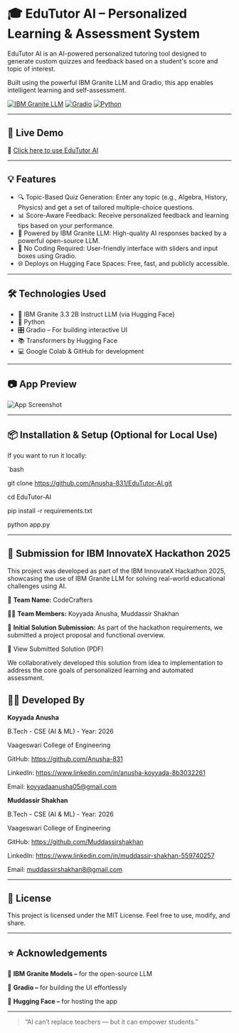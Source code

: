 # 🎓 EduTutor AI – Personalized Learning & Assessment System

EduTutor AI is an AI-powered personalized tutoring tool designed to generate custom quizzes and feedback based on a student's score and topic of interest.

Built using the powerful IBM Granite LLM and Gradio, this app enables intelligent learning and self-assessment.

[![IBM Granite LLM](https://img.shields.io/badge/IBM%20Granite%20LLM-Model-blue)](https://huggingface.co/ibm-granite/granite-3.3-2b-instruct)
[![Gradio](https://img.shields.io/badge/Gradio-Interface-orange)](https://www.gradio.app/)
[![Python](https://img.shields.io/badge/Made%20With-Python-green)](https://www.python.org/)

---

## 🚀 Live Demo

🔗 [Click here to use EduTutor AI](https://huggingface.co/spaces/Anusha831/EduTutor-AI)

---

## 💡 Features

- 🔍 Topic-Based Quiz Generation: Enter any topic (e.g., Algebra, History, Physics) and get a set of tailored multiple-choice questions.
- 📊 Score-Aware Feedback: Receive personalized feedback and learning tips based on your performance.
- 🤖 Powered by IBM Granite LLM: High-quality AI responses backed by a powerful open-source LLM.
- 🧠 No Coding Required: User-friendly interface with sliders and input boxes using Gradio.
- 🌐 Deploys on Hugging Face Spaces: Free, fast, and publicly accessible.

---

## 🛠️ Technologies Used

- 🧠 IBM Granite 3.3 2B Instruct LLM (via Hugging Face)
- 🐍 Python
- 🎛️ Gradio – For building interactive UI
- 📚 Transformers by Hugging Face
- 💻 Google Colab & GitHub for development

---

## 📷 App Preview

![App Screenshot](https://i.imgur.com/O7vEFXh.png)

---

## 📦 Installation & Setup (Optional for Local Use)

If you want to run it locally:

`bash

git clone https://github.com/Anusha-831/EduTutor-AI.git

cd EduTutor-AI

pip install -r requirements.txt

python app.py

---

## 🎯 Submission for IBM InnovateX Hackathon 2025

This project was developed as part of the IBM InnovateX Hackathon 2025, showcasing the use of IBM Granite LLM for solving real-world educational challenges using AI.

👥 **Team Name:** CodeCrafters

👩‍💻 **Team Members:** Koyyada Anusha, Muddassir Shakhan

📄 **Initial Solution Submission:** As part of the hackathon requirements, we submitted a project proposal and functional overview.

🔗 View Submitted Solution (PDF)

We collaboratively developed this solution from idea to implementation to address the core goals of personalized learning and automated assessment.

## 🙋‍♀️ Developed By

**Koyyada Anusha**

B.Tech - CSE (AI & ML) - Year: 2026

Vaageswari College of Engineering

GitHub: https://github.com/Anusha-831

LinkedIn: https://www.linkedin.com/in/anusha-koyyada-8b3032261

Email: koyyadaanusha05@gmail.com

**Muddassir Shakhan**

B.Tech - CSE (AI & ML) - Year: 2026

Vaageswari College of Engineering

GitHub: https://github.com/Muddassirshakhan

LinkedIn: https://www.linkedin.com/in/muddassir-shakhan-559740257

Email: muddassirshakhan8@gmail.com

---

## 📄 License

This project is licensed under the MIT License. Feel free to use, modify, and share.

---

## ⭐️ Acknowledgements

🤖 **IBM Granite Models –** for the open-source LLM

🧪 **Gradio –** for building the UI effortlessly

🧠 **Hugging Face –** for hosting the app

---

> “AI can’t replace teachers — but it can empower students.”

